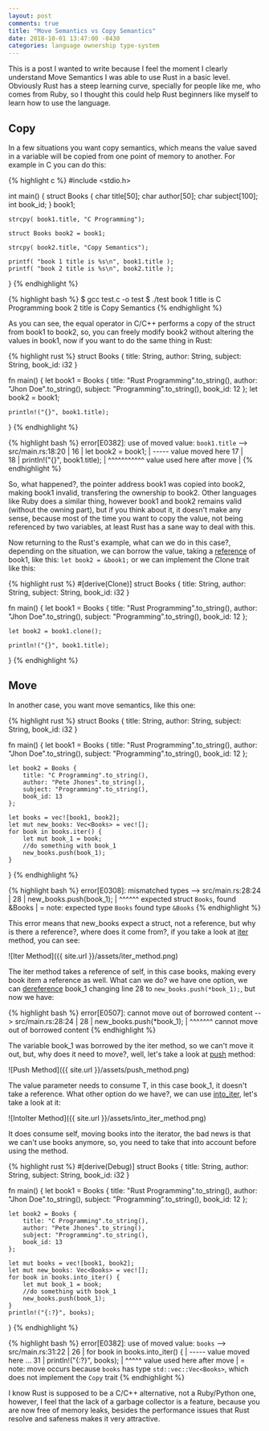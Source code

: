 ```yaml
---
layout: post
comments: true
title: "Move Semantics vs Copy Semantics"
date: 2018-10-01 13:47:00 -0430
categories: language ownership type-system
---
```


This is a post I wanted to write because I feel the moment I clearly understand Move Semantics I was able to
use Rust in a basic level. Obviously Rust has a steep learning curve, specially for people like me, who comes from Ruby,
so I thought this could help Rust beginners like myself to learn how to use the language.

## **Copy**

In a few situations you want copy semantics, which means the value saved in a
variable will be copied from one point of memory to another.
For example in C you can do this:

{% highlight c %}
#include <stdio.h>

int main() {
    struct Books {
        char  title[50];
        char  author[50];
        char  subject[100];
        int   book_id;
    } book1;

    strcpy( book1.title, "C Programming");

    struct Books book2 = book1;

    strcpy( book2.title, "Copy Semantics");

    printf( "book 1 title is %s\n", book1.title );
    printf( "book 2 title is %s\n", book2.title );
}
{% endhighlight %}

{% highlight bash %}
$ gcc test.c -o test
$ ./test
book 1 title is C Programming
book 2 title is Copy Semantics
{% endhighlight %}

As you can see, the equal operator in C/C++ performs a copy of the struct from book1 to book2, so, you can freely
modify book2 without altering the values in book1, now if you want to do the same thing in Rust:

{% highlight rust %}
struct Books {
    title: String,
    author: String,
    subject: String,
    book_id: i32
}

fn main() {
    let book1 = Books { 
        title: "Rust Programming".to_string(),
        author: "Jhon Doe".to_string(),
        subject: "Programming".to_string(),
        book_id: 12
    };
    let book2 = book1;
    
    println!("{}", book1.title);
}
{% endhighlight %}

{% highlight bash %}
error[E0382]: use of moved value: `book1.title`
  --> src/main.rs:18:20
   |
16 |     let book2 = book1;
   |         ----- value moved here
17 |     
18 |     println!("{}", book1.title);
   |                    ^^^^^^^^^^^ value used here after move
   |
{% endhighlight %}

So, what happened?, the pointer address book1 was copied into book2, making book1 invalid,
transfering the ownership to book2. Other languages like Ruby does a similar thing, however book1 and book2
remains valid (without the owning part), but if you think about it,
it doesn't make any sense, because most of the time you want to copy the value, 
not being referenced by two variables, at least Rust has a sane way to deal with this.

Now returning to the Rust's example, what can we do in this case?, depending on the situation,
we can borrow the value, taking a [reference](https://en.wikipedia.org/wiki/Reference_(computer_science)) of book1,
like this: `let book2 = &book1;` or we can implement the Clone trait like this:

{% highlight rust %}
#[derive(Clone)]
struct Books {
    title: String,
    author: String,
    subject: String,
    book_id: i32
}

fn main() {
    let book1 = Books { 
        title: "Rust Programming".to_string(),
        author: "Jhon Doe".to_string(),
        subject: "Programming".to_string(),
        book_id: 12
    };
    
    let book2 = book1.clone();
    
    println!("{}", book1.title);
}
{% endhighlight %}

## **Move**

In another case, you want move semantics, like this one:

{% highlight rust %}
struct Books {
    title: String,
    author: String,
    subject: String,
    book_id: i32
}

fn main() {
    let book1 = Books { 
        title: "Rust Programming".to_string(),
        author: "Jhon Doe".to_string(),
        subject: "Programming".to_string(),
        book_id: 12
    };

    let book2 = Books { 
        title: "C Programming".to_string(),
        author: "Pete Jhones".to_string(),
        subject: "Programming".to_string(),
        book_id: 13
    };

    let books = vec![book1, book2];
    let mut new_books: Vec<Books> = vec![];
    for book in books.iter() {
        let mut book_1 = book;
        //do something with book_1
        new_books.push(book_1);
    }
} 
{% endhighlight %}

{% highlight bash %}
error[E0308]: mismatched types
  --> src/main.rs:28:24
   |
28 |         new_books.push(book_1);
   |                        ^^^^^^ expected struct `Books`, found &Books
   |
   = note: expected type `Books`
              found type `&Books`
{% endhighlight %}

This error means that new_books expect a struct, not a reference,
but why is there a reference?, where does it come from?,
if you take a look at 
[iter](https://doc.rust-lang.org/std/vec/struct.Vec.html#method.iter) method,
you can see:

![Iter Method]({{ site.url }}/assets/iter_method.png)

The iter method takes a reference of self, in this case books, making every book item
a reference as well. What can we do? we have one option,
we can [dereference](https://en.wikipedia.org/wiki/Dereference_operator) book_1
changing line 28 to `new_books.push(*book_1);`, but now we have:

{% highlight bash %}
error[E0507]: cannot move out of borrowed content
  --> src/main.rs:28:24
   |
28 |         new_books.push(*book_1);
   |                        ^^^^^^^ cannot move out of borrowed content
{% endhighlight %}

The variable book_1 was borrowed by the iter method, so we can't move it out, but,
why does it need to move?, well,
let's take a look at [push](https://doc.rust-lang.org/std/vec/struct.Vec.html#method.push) method:

![Push Method]({{ site.url }}/assets/push_method.png)

The value parameter needs to consume T, in this case book_1,
it doesn't take a reference. What other option do we have?,
we can use [into_iter](https://doc.rust-lang.org/std/iter/trait.IntoIterator.html#tymethod.into_iter),
let's take a look at it:

![IntoIter Method]({{ site.url }}/assets/into_iter_method.png)

It does consume self, moving books into the iterator,
the bad news is that we can't use books anymore, so,
you need to take that into account before using the method.

{% highlight rust %}
#[derive(Debug)]
struct Books {
    title: String,
    author: String,
    subject: String,
    book_id: i32
}

fn main() {
    let book1 = Books { 
        title: "Rust Programming".to_string(),
        author: "Jhon Doe".to_string(),
        subject: "Programming".to_string(),
        book_id: 12
    };

    let book2 = Books { 
        title: "C Programming".to_string(),
        author: "Pete Jhones".to_string(),
        subject: "Programming".to_string(),
        book_id: 13
    };

    let mut books = vec![book1, book2];
    let mut new_books: Vec<Books> = vec![];
    for book in books.into_iter() {
        let mut book_1 = book;
        //do something with book_1
        new_books.push(book_1);
    }
    println!("{:?}", books);
} 
{% endhighlight %}

{% highlight bash %}
error[E0382]: use of moved value: `books`
  --> src/main.rs:31:22
   |
26 |     for book in books.into_iter() {
   |                 ----- value moved here
...
31 |     println!("{:?}", books);
   |                      ^^^^^ value used here after move
   |
   = note: move occurs because `books` has type `std::vec::Vec<Books>`, which does not implement the `Copy` trait
{% endhighlight %}

I know Rust is supposed to be a C/C++ alternative, not a Ruby/Python one, however, 
I feel that the lack of a garbage collector is a feature, because you are now free
of memory leaks,
besides the performance issues that Rust resolve and safeness makes it very attractive.
